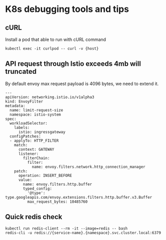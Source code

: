 # K8s debugging tools and tips
## cURL
Install a pod that able to run with cURL command

    kubectl exec -it curlpod -- curl -v {host}

## API request through Istio exceeds 4mb will truncated
By default envoy max request payload is 4096 bytes, we need to extend it.

    ---            
    apiVersion: networking.istio.io/v1alpha3
    kind: EnvoyFilter
    metadata:
      name: limit-request-size
      namespace: istio-system
    spec:
      workloadSelector:
        labels:
          istio: ingressgateway
      configPatches:
      - applyTo: HTTP_FILTER
        match:
          context: GATEWAY
          listener:
            filterChain:
              filter:
                name: envoy.filters.network.http_connection_manager
        patch:
          operation: INSERT_BEFORE
          value:
            name: envoy.filters.http.buffer
            typed_config:
              '@type': type.googleapis.com/envoy.extensions.filters.http.buffer.v3.Buffer
              max_request_bytes: 10485760

## Quick redis check

    kubectl run redis-client --rm -it --image=redis -- bash
    redis-cli -u redis://{service-name}.{namespace}.svc.cluster.local:6379
